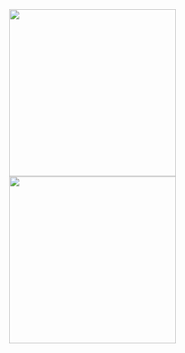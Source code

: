 
  
<!--   <img src="https://github-readme-stats.vercel.app/api/top-langs/?username=Kropanov&layout=compact&theme=tokyonight" /> -->


<!-- <div align="center"> -->
<!--   <img src="https://github-readme-stats.vercel.app/api?username=Kropanov&theme=radical" /> -->
<!-- </div> -->

<div align="center">
  <img src="https://media1.tenor.com/m/_DOBjnGspYAAAAAC/code-coding.gif" width="300" height="auto"/>
  <img src="https://media1.tenor.com/m/y7letirMu6IAAAAC/cyber-abstract.gif" width="300" height="auto"/>
</div>
<!--   <img src="https://media1.tenor.com/m/jamG02i32d8AAAAC/vulnster-vulnster-hacking.gif" /> -->
<!--   <img src="https://media1.tenor.com/m/CzdMW7wnLn8AAAAC/coding.gif" /> -->
